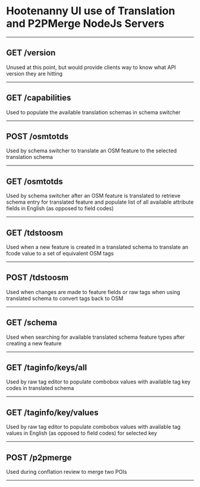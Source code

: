 # Hootenanny UI use of Translation and P2PMerge NodeJs Servers

___
## GET /version
Unused at this point, but would provide clients way to know what API version they are hitting
___
## GET /capabilities
Used to populate the available translation schemas in schema switcher
___
## POST /osmtotds
Used by schema switcher to translate an OSM feature to the selected translation schema
___
## GET /osmtotds
Used by schema switcher after an OSM feature is translated to retrieve schema entry for translated feature and populate list of all available attribute fields in English (as opposed to field codes) 
___
## GET /tdstoosm
Used when a new feature is created in a translated schema to translate an fcode value to a set of equivalent OSM tags
___
## POST /tdstoosm
Used when changes are made to feature fields or raw tags when using translated schema to convert tags back to OSM
___
## GET /schema
Used when searching for available translated schema feature types after creating a new feature
___
## GET /taginfo/keys/all
Used by raw tag editor to populate combobox values with available tag key codes in translated schema
___
## GET /taginfo/key/values
Used by raw tag editor to populate combobox values with available tag values in English (as opposed to field codes) for selected key
___
## POST /p2pmerge
Used during conflation review to merge two POIs
___
